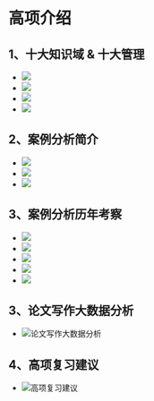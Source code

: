 # 高项介绍

## 1、十大知识域 & 十大管理

- <img src="../../public/01/02.png" />
- <img src="../../public/01/03.png" />
- <img src="../../public/01/04_victory.png" />
- <img src="../../public/01/05_manager_relation.png" />

## 2、案例分析简介

- <img src="../../public/01/06_example_analysis.png" />
- <img src="../../public/01/07_example_analysis.png" />
- <img src="../../public/01/08_example_analysis.png" />

## 3、案例分析历年考察

- <img src="../../public/01/09_exam_area.png" />
- <img src="../../public/01/10_history_analysis.png" />
- <img src="../../public/01/11_history_questions.png" />
- <img src="../../public/01/12_2020_hit_analysis_rate.png" />
- <img src="../../public/01/13_case_analysis_learning_suggestions.png" />

## 3、论文写作大数据分析

- <img alt="论文写作大数据分析" src="../../public/01/14_big_data_analysis_of_paper_writing.png" />

## 4、高项复习建议

- <img alt="高项复习建议" src="../../public/01/15_suggestions_for_high_level_review.png" />
